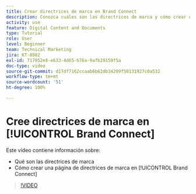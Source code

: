 ```yaml
---
title: Crear directrices de marca en Brand Connect
description: Conozca cuáles son las directrices de marca y cómo crear una página de directrices de marca en Brand Connect para [!UICONTROL DAM de Workfront].
activity: use
feature: Digital Content and Documents
type: Tutorial
role: User
level: Beginner
team: Technical Marketing
jira: KT-8982
exl-id: 717952e8-e633-4d65-b76a-9afb29159f5a
doc-type: video
source-git-commit: d17df7162ccaab6b62db34209f50131927c0a532
workflow-type: tm+mt
source-wordcount: '51'
ht-degree: 100%

---
```


# Cree directrices de marca en [!UICONTROL Brand Connect]

Este vídeo contiene información sobre:

* Qué son las directrices de marca
* Cómo crear una página de directrices de marca en [!UICONTROL Brand Connect]

>[!VIDEO](https://video.tv.adobe.com/v/335244/?quality=12&learn=on&enablevpops)
